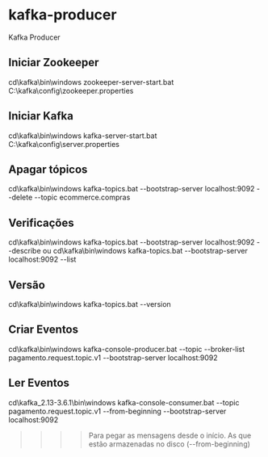# kafka-producer
Kafka Producer

Iniciar Zookeeper
-----------------
cd\kafka\bin\windows
zookeeper-server-start.bat C:\kafka\config\zookeeper.properties

Iniciar Kafka
-------------
cd\kafka\bin\windows
kafka-server-start.bat C:\kafka\config\server.properties

Apagar tópicos
--------------
cd\kafka\bin\windows
kafka-topics.bat --bootstrap-server localhost:9092 --delete --topic ecommerce.compras

Verificações
------------
cd\kafka\bin\windows
kafka-topics.bat --bootstrap-server localhost:9092 --describe
ou 
cd\kafka\bin\windows
kafka-topics.bat --bootstrap-server localhost:9092 --list

Versão
------
cd\kafka\bin\windows
kafka-topics.bat --version


Criar Eventos
--------------
cd\kafka\bin\windows
kafka-console-producer.bat --topic --broker-list  pagamento.request.topic.v1 --bootstrap-server localhost:9092

Ler Eventos
-----------
cd\kafka_2.13-3.6.1\bin\windows
kafka-console-consumer.bat --topic pagamento.request.topic.v1 --from-beginning --bootstrap-server localhost:9092
> > > > Para pegar as mensagens desde o início. As que estão armazenadas no disco (--from-beginning)